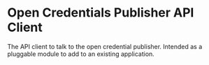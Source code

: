 # Open Credentials Publisher API Client

The API client to talk to the open credential publisher.  Intended as a pluggable module to add to an existing application.